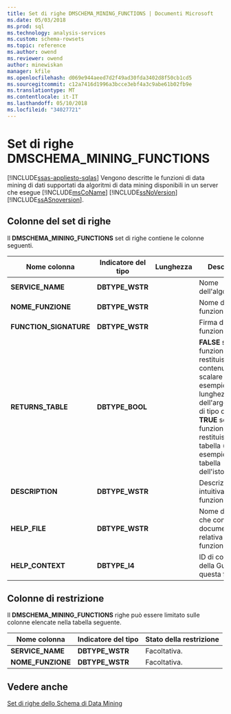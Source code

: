 ```yaml
---
title: Set di righe DMSCHEMA_MINING_FUNCTIONS | Documenti Microsoft
ms.date: 05/03/2018
ms.prod: sql
ms.technology: analysis-services
ms.custom: schema-rowsets
ms.topic: reference
ms.author: owend
ms.reviewer: owend
author: minewiskan
manager: kfile
ms.openlocfilehash: d069e944aeed7d2f49ad30fda3402d8f50cb1cd5
ms.sourcegitcommit: c12a7416d1996a3bcce3ebf4a3c9abe61b02fb9e
ms.translationtype: MT
ms.contentlocale: it-IT
ms.lasthandoff: 05/10/2018
ms.locfileid: "34027721"
---
```

# <a name="dmschemaminingfunctions-rowset"></a>Set di righe DMSCHEMA_MINING_FUNCTIONS
[!INCLUDE[ssas-appliesto-sqlas](../../../includes/ssas-appliesto-sqlas.md)]
  Vengono descritte le funzioni di data mining di dati supportati da algoritmi di data mining disponibili in un server che esegue [!INCLUDE[msCoName](../../../includes/msconame-md.md)] [!INCLUDE[ssNoVersion](../../../includes/ssnoversion-md.md)] [!INCLUDE[ssASnoversion](../../../includes/ssasnoversion-md.md)].  
  
## <a name="rowset-columns"></a>Colonne del set di righe  
 Il **DMSCHEMA_MINING_FUNCTIONS** set di righe contiene le colonne seguenti.  
  
|Nome colonna|Indicatore del tipo|Lunghezza|Description|  
|-----------------|--------------------|------------|-----------------|  
|**SERVICE_NAME**|**DBTYPE_WSTR**||Nome dell'algoritmo.|  
|**NOME_FUNZIONE**|**DBTYPE_WSTR**||Nome della funzione.|  
|**FUNCTION_SIGNATURE**|**DBTYPE_WSTR**||Firma della funzione.|  
|**RETURNS_TABLE**|**DBTYPE_BOOL**||**FALSE** se la funzione restituisce contenuto scalare (ad esempio la lunghezza dell'argomento di tipo carattere); **TRUE** se la funzione restituisce una tabella (ad esempio una tabella dell'istogramma).|  
|**DESCRIPTION**|**DBTYPE_WSTR**||Descrizione intuitiva della funzione.|  
|**HELP_FILE**|**DBTYPE_WSTR**||Nome del file che contiene la documentazione relativa a questa funzione.|  
|**HELP_CONTEXT**|**DBTYPE_I4**||ID di contesto della Guida per questa funzione.|  
  
## <a name="restriction-columns"></a>Colonne di restrizione  
 Il **DMSCHEMA_MINING_FUNCTIONS** righe può essere limitato sulle colonne elencate nella tabella seguente.  
  
|Nome colonna|Indicatore del tipo|Stato della restrizione|  
|-----------------|--------------------|-----------------------|  
|**SERVICE_NAME**|**DBTYPE_WSTR**|Facoltativa.|  
|**NOME_FUNZIONE**|**DBTYPE_WSTR**|Facoltativa.|  
  
## <a name="see-also"></a>Vedere anche  
 [Set di righe dello Schema di Data Mining](../../../analysis-services/schema-rowsets/data-mining/data-mining-schema-rowsets.md)  
  
  
